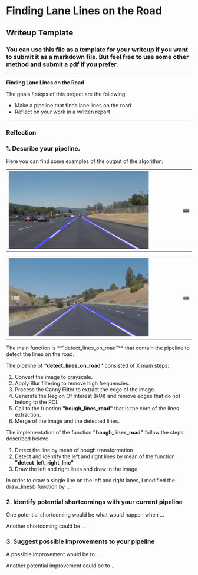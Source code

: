 # **Finding Lane Lines on the Road** 

## Writeup Template

### You can use this file as a template for your writeup if you want to submit it as a markdown file. But feel free to use some other method and submit a pdf if you prefer.

---

**Finding Lane Lines on the Road**

The goals / steps of this project are the following:
* Make a pipeline that finds lane lines on the road
* Reflect on your work in a written report


[//]: # (Image References)

[image1]: ./write_up_files/lines_image1.png  "Example 1"
[image2]: ./write_up_files/lines_image2.png "Example 2"
[image3]: ./write_up_files/lines_image3.png "Example 3"
[image4]: ./write_up_files/lines_image4.png "Example 4"
[image5]: ./write_up_files/lines_image5.png "Example 5"
---

### Reflection

### 1. Describe your pipeline.

Here you can find some examples of the output of the algorithm:

<table cellspacing="0" cellpadding="0" border="0" width="600">
    <tr>
        <td width="580"><img src="./write_up_files/lines_image1.png" width="380" alt="Example 1" /></td>
        <td width="20"><img src="./write_up_files/lines_image2.PNG" width="380" alt="Example 4" /></td>
    </tr>
</table>
<table cellspacing="0" cellpadding="0" border="0" width="600">
    <tr>
        <td width="580"><img src="./write_up_files/lines_image4.png" width="380" alt="Example 1" /></td>
        <td width="20"><img src="./write_up_files/lines_image5.PNG" width="380" alt="Example 4" /></td>
    </tr>
</table>
The main function is **"detect_lines_on_road"** that contain the pipeline to detect the lines on the road.

The pipeline of **"detect_lines_on_road"** consisted of X main steps:

 1. Convert the image to grayscale.
 2. Apply Blur filtering to remove high frequencies.
 3. Process the Canny Filter to extract the edge of the image.  
 4. Generate the Region Of Interest (ROI) and remove edges that do not belong to the ROI.
 5. Call to the function **"hough_lines_road"** that is the core of the lines extraction.
 6. Merge of the image and the detected lines.

The implementation of the function **"hough_lines_road"** follow the steps described below:

 1. Detect the line by mean of hough transformation 
 2. Detect and identify the left and right lines by mean of the function **"detect_left_right_line"**
 3. Draw the left and right lines and draw in the image.
 
In order to draw a single line on the left and right lanes, I modified the draw_lines() function by ...

### 2. Identify potential shortcomings with your current pipeline


One potential shortcoming would be what would happen when ... 

Another shortcoming could be ...


### 3. Suggest possible improvements to your pipeline

A possible improvement would be to ...

Another potential improvement could be to ...

